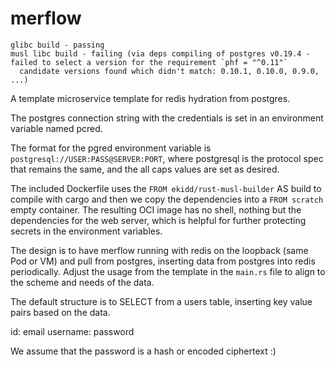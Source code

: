 # merflow
```
glibc build - passing
musl libc build - failing (via deps compiling of postgres v0.19.4 - failed to select a version for the requirement `phf = "^0.11"`
  candidate versions found which didn't match: 0.10.1, 0.10.0, 0.9.0, ...)
```

A template microservice template for redis hydration from postgres.

The postgres connection string with the credentials is set in an environment variable named pcred.

The format for the pgred environment variable is `postgresql://USER:PASS@SERVER:PORT`, where postgresql is the protocol spec that remains the same, and the all caps values are set as desired.

The included Dockerfile uses the `FROM ekidd/rust-musl-builder` AS build to compile with cargo and then we copy the dependencies into a `FROM scratch` empty container. The resulting OCI image has no shell, nothing but the dependencies for the web server, which is helpful for further protecting secrets in the environment variables.

The design is to have merflow running with redis on the loopback (same Pod or VM) and pull from postgres, inserting data from postgres into redis periodically. Adjust the usage from the template in the `main.rs` file to align to the scheme and needs of the data.

The default structure is to SELECT from a users table, inserting key value pairs based on the data.

id: email
username: password

We assume that the password is a hash or encoded ciphertext :)

